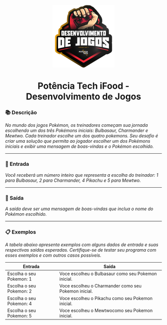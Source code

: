<div align="center">
  <img src="../assets/image.png" width="200"/>

  # Potência Tech iFood - Desenvolvimento de Jogos
</div>

### 📚 Descrição
*No mundo dos jogos Pokémon, os treinadores começam sua jornada escolhendo um dos três Pokémons iniciais: Bulbasaur, Charmander e Mewtwo. Cada treinador escolhe um dos quatro pokemons. Seu desafio é criar uma solução que permita ao jogador escolher um dos Pokémons iniciais e exibir uma mensagem de boas-vindas e o Pokémon escolhido.*

---

### 🔄 Entrada
*Você receberá um número inteiro que representa a escolha do treinador: 1 para Bulbasaur, 2 para Charmander, 4 Pikachu e 5 para Mewtwo.*

---

### 🚪 Saída
*A saída deve ser uma mensagem de boas-vindas que inclua o nome do Pokémon escolhido.*

---

### 📋 Exemplos
*A tabela abaixo apresenta exemplos com alguns dados de entrada e suas respectivas saídas esperadas. Certifique-se de testar seu programa com esses exemplos e com outros casos possíveis.*

| Entrada | Saída                           |
|---------|---------------------------------|
| Escolha o seu Pokemon: 1  | Voce escolheu o Bulbasaur como seu Pokemon inicial.   |
| Escolha o seu Pokemon: 2  | Voce escolheu o Charmander como seu Pokemon inicial.  |
| Escolha o seu Pokemon: 4  | Voce escolheu o Pikachu como seu Pokemon inicial.     |
| Escolha o seu Pokemon: 5  | Voce escolheu o Mewtwocomo seu Pokemon inicial.       |